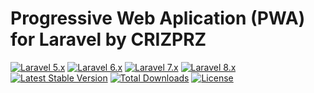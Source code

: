# Progressive Web Aplication (PWA) for Laravel by CRIZPRZ

[![Laravel 5.x](https://img.shields.io/badge/Laravel-5.x-orange.svg)](https://laravel.com/docs/5.8)
[![Laravel 6.x](https://img.shields.io/badge/Laravel-6.x-blue.svg)](https://laravel.com/docs/6.x)
[![Laravel 7.x](https://img.shields.io/badge/Laravel-7.x-red.svg)](https://laravel.com/docs/7.x)
[![Laravel 8.x](https://img.shields.io/badge/Laravel-8.x-red.svg)](https://laravel.com)
[![Latest Stable Version](https://poser.pugx.org/crizprz/pwacrizprz/v/stable)](https://packagist.org/packages/silviolleite/laravelpwa)
[![Total Downloads](https://poser.pugx.org/crizprz/pwacrizprz/downloads)](https://packagist.org/packages/crizprz/pwacrizprz)
[![License](https://poser.pugx.org/composer/composer/license)](//packagist.org/packages/crizprz/pwacrizprz)
